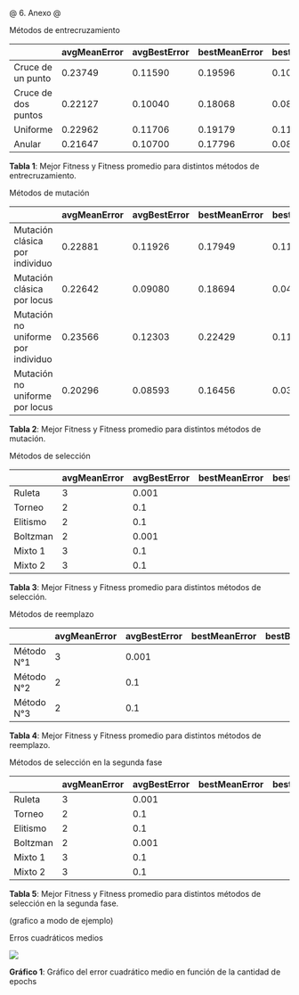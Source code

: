 @ 6. Anexo @

Métodos de entrecruzamiento

|| avgMeanError | avgBestError | bestMeanError | bestBestError |
|------|-----|----|-------|-------|
| Cruce de un punto | 0.23749 | 0.11590 | 0.19596 | 0.1091 |
| Cruce de dos puntos | 0.22127 | 0.10040 | 0.18068 | 0.0837 |
| Uniforme | 0.22962 | 0.11706 | 0.19179 | 0.1134 |
| Anular | 0.21647 | 0.10700 | 0.17796 | 0.0831 |

**Tabla 1**: Mejor Fitness y Fitness promedio para distintos métodos de entrecruzamiento.

Métodos de mutación

|| avgMeanError | avgBestError | bestMeanError | bestBestError |
|------|-----|----|-------|-------|
| Mutación clásica por individuo | 0.22881 | 0.11926 | 0.17949 | 0.1185 |
| Mutación clásica por locus | 0.22642 | 0.09080 | 0.18694 | 0.0422 |
| Mutación no uniforme por individuo | 0.23566 | 0.12303 | 0.22429 | 0.1149 |
| Mutación no uniforme por locus | 0.20296 | 0.08593 | 0.16456 | 0.0382 |

**Tabla 2**: Mejor Fitness y Fitness promedio para distintos métodos de mutación.

Métodos de selección

|| avgMeanError | avgBestError | bestMeanError | bestBestError |
|------|-----|----|-------|-------|
| Ruleta | 3 | 0.001 | | |
| Torneo | 2 | 0.1 | | |
| Elitismo | 2 | 0.1 | | |
| Boltzman | 2 | 0.001 | | |
| Mixto 1 | 3 | 0.1 | | |
| Mixto 2 | 3 | 0.1 | | |

**Tabla 3**: Mejor Fitness y Fitness promedio para distintos métodos de selección.

Métodos de reemplazo

|| avgMeanError | avgBestError | bestMeanError | bestBestError |
|------|-----|----|-------|-------|
| Método N°1 | 3 | 0.001 | | | 
| Método N°2 | 2 | 0.1 | | |
| Método N°3 | 2 | 0.1 | | |

**Tabla 4**: Mejor Fitness y Fitness promedio para distintos métodos de reemplazo.

Métodos de selección en la segunda fase

|| avgMeanError | avgBestError | bestMeanError | bestBestError |
|------|-----|----|-------|-------|
| Ruleta | 3 | 0.001 | | |
| Torneo | 2 | 0.1 | | |
| Elitismo | 2 | 0.1 | | |
| Boltzman | 2 | 0.001 | | |
| Mixto 1 | 3 | 0.1 | | |
| Mixto 2 | 3 | 0.1 | | |

**Tabla 5**: Mejor Fitness y Fitness promedio para distintos métodos de selección en la segunda fase.

(grafico a modo de ejemplo)

Erros cuadráticos medios

![](img/grafico_1.png)

**Gráfico 1**: Gráfico del error cuadrático medio en función de la cantidad de epochs

